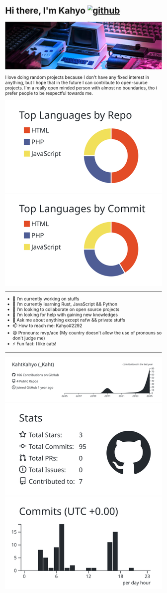 # Hi there, I'm Kahyo  [<img src='https://cdn.jsdelivr.net/npm/simple-icons@3.0.1/icons/github.svg' alt='github' height='40'>](https://github.com/KahtKahyo) 
![](https://github.com/KahtKahyo/KahtKahyo/blob/master/photo-1550745165-9bc0b252726fy.png)

I love doing random projects because I don't have any fixed interest in anything, but I hope that in the future I can contribute to open-source projects. I'm a really open minded person with almost no boundaries, tho i prefer people to be respectful towards me. 

[![](https://raw.githubusercontent.com/KahtKahyo/KahtKahyo/master/profile-summary-card-output/graywhite/1-repos-per-language.svg)](https://github.com/vn7n24fzkq/github-profile-summary-cards) [![](https://raw.githubusercontent.com/KahtKahyo/KahtKahyo/master/profile-summary-card-output/graywhite/2-most-commit-language.svg)](https://github.com/vn7n24fzkq/github-profile-summary-cards)
 
 ---
 
<!--
**KahtKahyo/KahtKahyo** is a ✨ _special_ ✨ repository because its `README.md` (this file) appears on your GitHub profile.

---

Here are some ideas to get you started: -->

- 🔭 I’m currently working on stuffs
- 🌱 I’m currently learning Rust, JavaScript && Python
- 👯 I’m looking to collaborate on open source projects
- 🤔 I’m looking for help with gaining new knowledges
- 💬 Ask me about anything except nsfw && private stuffs 
- 📫 How to reach me: Kahyo#2292
- 😄 Pronouns: mvp/ace (My country doesn't allow the use of pronouns so don't judge me)
- ⚡ Fun fact: I like cats!

---

<!-- | :bell: | Don't forget to modify the image (All of images are in `profile-summary-card-output` folder). | -->


[![](https://raw.githubusercontent.com/KahtKahyo/KahtKahyo/master/profile-summary-card-output/graywhite/0-profile-details.svg)](https://github.com/vn7n24fzkq/github-profile-summary-cards)
[![](https://raw.githubusercontent.com/KahtKahyo/KahtKahyo/master/profile-summary-card-output/graywhite/3-stats.svg)](https://github.com/vn7n24fzkq/github-profile-summary-cards) [![](https://raw.githubusercontent.com/KahtKahyo/KahtKahyo/master/profile-summary-card-output/graywhite/4-productive-time.svg)](https://github.com/vn7n24fzkq/github-profile-summary-cards)
 
